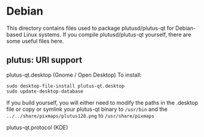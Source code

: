 
Debian
====================
This directory contains files used to package plutusd/plutus-qt
for Debian-based Linux systems. If you compile plutusd/plutus-qt yourself, there are some useful files here.

## plutus: URI support ##


plutus-qt.desktop  (Gnome / Open Desktop)
To install:

	sudo desktop-file-install plutus-qt.desktop
	sudo update-desktop-database

If you build yourself, you will either need to modify the paths in
the .desktop file or copy or symlink your plutus-qt binary to `/usr/bin`
and the `../../share/pixmaps/plutus128.png` to `/usr/share/pixmaps`

plutus-qt.protocol (KDE)

